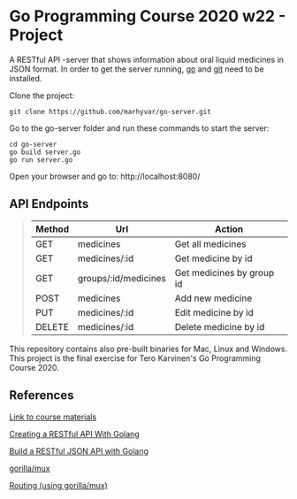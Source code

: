 # Go Programming Course 2020 w22 - Project

A RESTful API -server that shows information about oral liquid medicines in JSON format.
In order to get the server running, [go](https://golang.org/) and [git](https://git-scm.com/download/) need to be installed.

Clone the project:
```
git clone https://github.com/marhyvar/go-server.git
```
Go to the go-server folder and run these commands to start the server:
```
cd go-server
go build server.go
go run server.go
```

Open your browser and go to: http://localhost:8080/

## API Endpoints

> Method | Url | Action
> ------ | ------ | ------
> GET | medicines | Get all medicines
> GET | medicines/:id |  Get medicine by id
> GET | groups/:id/medicines |  Get medicines by group id
> POST | medicines | Add new medicine
> PUT | medicines/:id | Edit medicine by id
> DELETE | medicines/:id | Delete medicine by id

This repository contains also pre-built binaries for Mac, Linux and Windows. This project is the final exercise for Tero Karvinen's Go Programming Course 2020.

## References

[Link to course materials](http://terokarvinen.com/2020/go-programming-course-2020-w22/)

[Creating a RESTful API With Golang](https://tutorialedge.net/golang/creating-restful-api-with-golang/)

[Build a RESTful JSON API with Golang](https://medium.com/the-andela-way/build-a-restful-json-api-with-golang-85a83420c9da)

[gorilla/mux](https://github.com/gorilla/mux)

[Routing (using gorilla/mux)](https://gowebexamples.com/routes-using-gorilla-mux/)